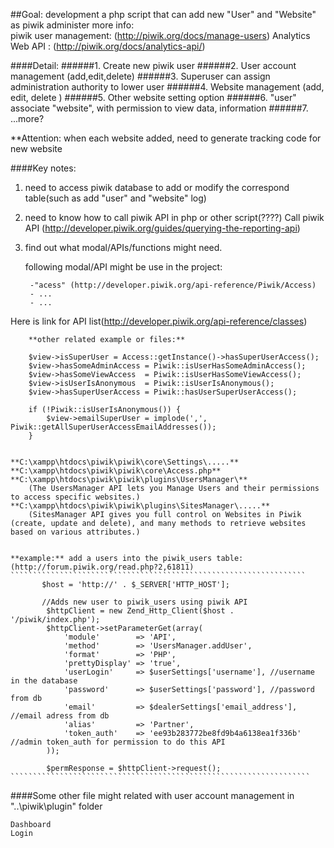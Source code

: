 
##Goal: development a php script that can add new "User" and "Website" as piwik administer
more info:  
	piwik user management: (http://piwik.org/docs/manage-users) 
	Analytics Web API :    (http://piwik.org/docs/analytics-api/)  

####Detail:
######1. Create new piwik user
######2. User account management (add,edit,delete)
######3. Superuser can assign administration authority to lower user
######4. Website management (add, edit, delete ) 
######5.	Other website setting option
######6. "user" associate "website", with permission to view data, information
######7.  ...more?

**Attention: when each website added, need to generate tracking code for new website


####Key notes:
1. need to access piwik database to add or modify the correspond table(such as add "user" and "website" log)  
2. need to know how to call piwik API in php or other script(????)
Call piwik API (http://developer.piwik.org/guides/querying-the-reporting-api)
3. find out what modal/APIs/functions might need.   

	following modal/API might be use in the project:

		-"acess" (http://developer.piwik.org/api-reference/Piwik/Access)
		- ...
		- ...
Here is link for API list(http://developer.piwik.org/api-reference/classes)
		
		**other related example or files:**
		
        $view->isSuperUser = Access::getInstance()->hasSuperUserAccess();
        $view->hasSomeAdminAccess = Piwik::isUserHasSomeAdminAccess();
        $view->hasSomeViewAccess  = Piwik::isUserHasSomeViewAccess();
        $view->isUserIsAnonymous  = Piwik::isUserIsAnonymous();
        $view->hasSuperUserAccess = Piwik::hasUserSuperUserAccess();
		
		if (!Piwik::isUserIsAnonymous()) {
            $view->emailSuperUser = implode(',', Piwik::getAllSuperUserAccessEmailAddresses());
        }
		
		
	**C:\xampp\htdocs\piwik\piwik\core\Settings\.....**  
	**C:\xampp\htdocs\piwik\piwik\core\Access.php**  
	**C:\xampp\htdocs\piwik\piwik\plugins\UsersManager\**  
		(The UsersManager API lets you Manage Users and their permissions to access specific websites.)  
	**C:\xampp\htdocs\piwik\piwik\plugins\SitesManager\.....**  
		(SitesManager API gives you full control on Websites in Piwik (create, update and delete), and many methods to retrieve websites based on various attributes.)
	
	
	**example:** add a users into the piwik_users table: (http://forum.piwik.org/read.php?2,61811)
	``````````````````````````````````````````````````````````````````
           $host = 'http://' . $_SERVER['HTTP_HOST'];

           //Adds new user to piwik_users using piwik API
            $httpClient = new Zend_Http_Client($host . '/piwik/index.php');
            $httpClient->setParameterGet(array(
                'module'        => 'API',
                'method'        => 'UsersManager.addUser',
                'format'        => 'PHP',
                'prettyDisplay' => 'true',
                'userLogin'     => $userSettings['username'], //username in the database
                'password'      => $userSettings['password'], //password from db
                'email'         => $dealerSettings['email_address'], //email adress from db
                'alias'         => 'Partner',
                'token_auth'    => 'ee93b283772be8fd9b4a6138ea1f336b' //admin token_auth for permission to do this API
            ));

            $permResponse = $httpClient->request();	
	```````````````````````````````````````````````````````````````````

	

####Some other file might related with user account management in "..\piwik\plugin" folder

	Dashboard 
	Login 



